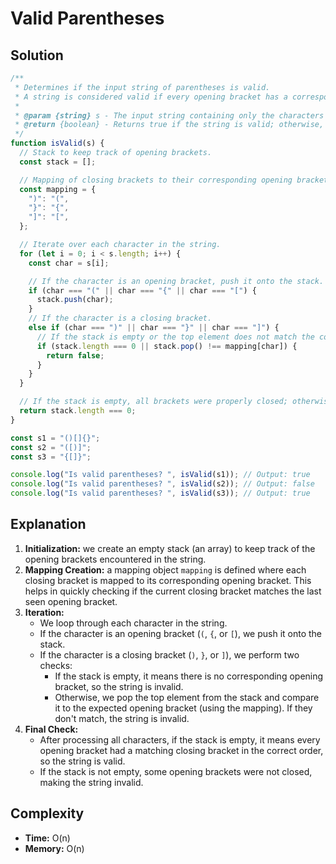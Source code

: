 # Valid Parentheses

## Solution

```js
/**
 * Determines if the input string of parentheses is valid.
 * A string is considered valid if every opening bracket has a corresponding closing bracket in the correct order.
 *
 * @param {string} s - The input string containing only the characters '(', ')', '{', '}', '[' and ']'.
 * @return {boolean} - Returns true if the string is valid; otherwise, returns false.
 */
function isValid(s) {
  // Stack to keep track of opening brackets.
  const stack = [];

  // Mapping of closing brackets to their corresponding opening brackets.
  const mapping = {
    ")": "(",
    "}": "{",
    "]": "[",
  };

  // Iterate over each character in the string.
  for (let i = 0; i < s.length; i++) {
    const char = s[i];

    // If the character is an opening bracket, push it onto the stack.
    if (char === "(" || char === "{" || char === "[") {
      stack.push(char);
    }
    // If the character is a closing bracket.
    else if (char === ")" || char === "}" || char === "]") {
      // If the stack is empty or the top element does not match the corresponding opening bracket, it's invalid.
      if (stack.length === 0 || stack.pop() !== mapping[char]) {
        return false;
      }
    }
  }

  // If the stack is empty, all brackets were properly closed; otherwise, it's invalid.
  return stack.length === 0;
}

const s1 = "()[]{}";
const s2 = "([)]";
const s3 = "{[]}";

console.log("Is valid parentheses? ", isValid(s1)); // Output: true
console.log("Is valid parentheses? ", isValid(s2)); // Output: false
console.log("Is valid parentheses? ", isValid(s3)); // Output: true
```

## Explanation

1. **Initialization:** we create an empty stack (an array) to keep track of the opening brackets encountered in the string.
2. **Mapping Creation:** a mapping object `mapping` is defined where each closing bracket is mapped to its corresponding opening bracket. This helps in quickly checking if the current closing bracket matches the last seen opening bracket.
3. **Iteration:**
   - We loop through each character in the string.
   - If the character is an opening bracket (`(`, `{`, or `[`), we push it onto the stack.
   - If the character is a closing bracket (`)`, `}`, or `]`), we perform two checks:
     - If the stack is empty, it means there is no corresponding opening bracket, so the string is invalid.
     - Otherwise, we pop the top element from the stack and compare it to the expected opening bracket (using the mapping). If they don't match, the string is invalid.
4. **Final Check:**
   - After processing all characters, if the stack is empty, it means every opening bracket had a matching closing bracket in the correct order, so the string is valid.
   - If the stack is not empty, some opening brackets were not closed, making the string invalid.

## Complexity

- **Time:** O(n)
- **Memory:** O(n)
